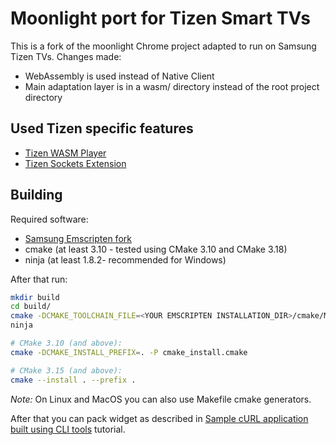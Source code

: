 # Moonlight port for Tizen Smart TVs

This is a fork of the moonlight Chrome project adapted to run on Samsung
Tizen TVs. Changes made:

- WebAssembly is used instead of Native Client
- Main adaptation layer is in a wasm/ directory instead of the root
  project directory

## Used Tizen specific features

- [Tizen WASM Player](https://developer.samsung.com/smarttv/develop/extension-libraries/webassembly/tizen-wasm-player/overview.html)
- [Tizen Sockets Extension](https://developer.samsung.com/smarttv/develop/extension-libraries/webassembly/api-reference/tizen-sockets-extension.html)

## Building

Required software:
- [Samsung Emscripten fork](https://developer.samsung.com/smarttv/develop/extension-libraries/webassembly/getting-started/downloading-and-installing.html)
- cmake (at least 3.10 - tested using CMake 3.10 and CMake 3.18)
- ninja (at least 1.8.2- recommended for Windows)

After that run:

```bash
mkdir build
cd build/
cmake -DCMAKE_TOOLCHAIN_FILE=<YOUR EMSCRIPTEN INSTALLATION_DIR>/cmake/Modules/Platform/Emscripten.cmake -G Ninja ..
ninja

# CMake 3.10 (and above):
cmake -DCMAKE_INSTALL_PREFIX=. -P cmake_install.cmake

# CMake 3.15 (and above):
cmake --install . --prefix .
```

*Note:* On Linux and MacOS you can also use Makefile cmake generators.

After that you can pack widget as described in
[Sample cURL application built using CLI tools](https://developer.samsung.com/smarttv/develop/extension-libraries/webassembly/tizen-sockets-extension/sample-curl-application-built-using-cli-tools.html)
tutorial.
